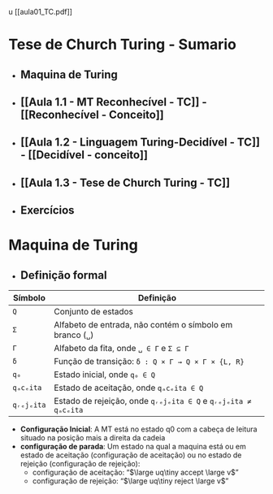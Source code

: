 u [[aula01_TC.pdf]]
# Tese de Church Turing - Sumario
- ## Maquina de Turing
- ## [[Aula 1.1 - MT Reconhecível - TC]] - [[Reconhecível - Conceito]]
- ## [[Aula 1.2 - Linguagem Turing-Decidível - TC]] - [[Decidível - conceito]]
- ## [[Aula 1.3 - Tese de Church Turing - TC]]
- ## Exercícios
# Maquina de Turing
- ## Definição formal
| Símbolo    | Definição                                                      |
| ---------- | -------------------------------------------------------------- |
| `Q`        | Conjunto de estados                                            |
| `Σ`        | Alfabeto de entrada, não contém o símbolo em branco (`␣`)      |
| `Γ`        | Alfabeto da fita, onde `␣ ∈ Γ` e `Σ ⊆ Γ`                       |
| `δ`        | Função de transição: `δ : Q × Γ → Q × Γ × {L, R}`              |
| `q₀`       | Estado inicial, onde `q₀ ∈ Q`                                  |
| `qₐcₑita`  | Estado de aceitação, onde `qₐcₑita ∈ Q`                        |
| `qᵣₑjₑita` | Estado de rejeição, onde `qᵣₑjₑita ∈ Q` e `qᵣₑjₑita ≠ qₐcₑita` |
- **Configuração Inicial**: A MT está no estado q0 com a cabeça de leitura situado na posição mais a direita da cadeia 
- **configuração de parada**: Um estado na qual a maquina está ou em estado de aceitação (configuração de aceitação) ou no estado de rejeição (configuração de rejeição):
	- configuração de aceitação: “$\large uq\tiny accept \large  v$” 
	- configuração de rejeição: “$\large uq\tiny reject \large  v$”





